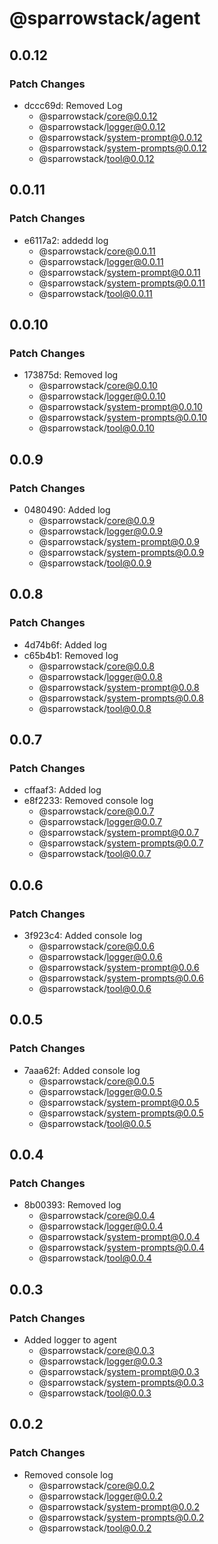 # @sparrowstack/agent

## 0.0.12

### Patch Changes

- dccc69d: Removed Log
    - @sparrowstack/core@0.0.12
    - @sparrowstack/logger@0.0.12
    - @sparrowstack/system-prompt@0.0.12
    - @sparrowstack/system-prompts@0.0.12
    - @sparrowstack/tool@0.0.12

## 0.0.11

### Patch Changes

- e6117a2: addedd log
    - @sparrowstack/core@0.0.11
    - @sparrowstack/logger@0.0.11
    - @sparrowstack/system-prompt@0.0.11
    - @sparrowstack/system-prompts@0.0.11
    - @sparrowstack/tool@0.0.11

## 0.0.10

### Patch Changes

- 173875d: Removed log
    - @sparrowstack/core@0.0.10
    - @sparrowstack/logger@0.0.10
    - @sparrowstack/system-prompt@0.0.10
    - @sparrowstack/system-prompts@0.0.10
    - @sparrowstack/tool@0.0.10

## 0.0.9

### Patch Changes

- 0480490: Added log
    - @sparrowstack/core@0.0.9
    - @sparrowstack/logger@0.0.9
    - @sparrowstack/system-prompt@0.0.9
    - @sparrowstack/system-prompts@0.0.9
    - @sparrowstack/tool@0.0.9

## 0.0.8

### Patch Changes

- 4d74b6f: Added log
- c65b4b1: Removed log
    - @sparrowstack/core@0.0.8
    - @sparrowstack/logger@0.0.8
    - @sparrowstack/system-prompt@0.0.8
    - @sparrowstack/system-prompts@0.0.8
    - @sparrowstack/tool@0.0.8

## 0.0.7

### Patch Changes

- cffaaf3: Added log
- e8f2233: Removed console log
    - @sparrowstack/core@0.0.7
    - @sparrowstack/logger@0.0.7
    - @sparrowstack/system-prompt@0.0.7
    - @sparrowstack/system-prompts@0.0.7
    - @sparrowstack/tool@0.0.7

## 0.0.6

### Patch Changes

- 3f923c4: Added console log
    - @sparrowstack/core@0.0.6
    - @sparrowstack/logger@0.0.6
    - @sparrowstack/system-prompt@0.0.6
    - @sparrowstack/system-prompts@0.0.6
    - @sparrowstack/tool@0.0.6

## 0.0.5

### Patch Changes

- 7aaa62f: Added console log
    - @sparrowstack/core@0.0.5
    - @sparrowstack/logger@0.0.5
    - @sparrowstack/system-prompt@0.0.5
    - @sparrowstack/system-prompts@0.0.5
    - @sparrowstack/tool@0.0.5

## 0.0.4

### Patch Changes

- 8b00393: Removed log
    - @sparrowstack/core@0.0.4
    - @sparrowstack/logger@0.0.4
    - @sparrowstack/system-prompt@0.0.4
    - @sparrowstack/system-prompts@0.0.4
    - @sparrowstack/tool@0.0.4

## 0.0.3

### Patch Changes

- Added logger to agent
    - @sparrowstack/core@0.0.3
    - @sparrowstack/logger@0.0.3
    - @sparrowstack/system-prompt@0.0.3
    - @sparrowstack/system-prompts@0.0.3
    - @sparrowstack/tool@0.0.3

## 0.0.2

### Patch Changes

- Removed console log
    - @sparrowstack/core@0.0.2
    - @sparrowstack/logger@0.0.2
    - @sparrowstack/system-prompt@0.0.2
    - @sparrowstack/system-prompts@0.0.2
    - @sparrowstack/tool@0.0.2
